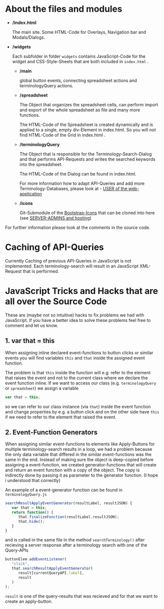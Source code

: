 # About the files and modules
- **/index.html**
   
   The main site. Some HTML-Code for Overlays, Navigation bar and Modals/Dialogs.
   
- **/widgets**

   Each subfolder in folder `widgets` contains JavaScript-Code for the widget and CSS-Style-Sheets that are both included in `index.html` .
   - **/main**
   
      global button events, connecting spreadsheet actions and terminologyQuery actions.

   - **/spreadsheet**

      The Object that organizes the spreadsheet cells, can perform import and export of the whole spreadsheet as file and many more functions.
      
      The HTML-Code of the Spreadsheet is created dynamically and is applied to a single, empty div-Element in index.html. So you will not find HTML-Code of the Grid in index.html .

   - **/terminologyQuery**
   
      The Object that is responsible for the Terminology-Search-Dialog and that performs API-Requests and writes the searched keywords into the spreadsheet.
      
      The HTML-Code of the Dialog can be found in index.html.

      For more information how to adapt API-Queries and add more Terminology-Databases, please look at - [USER of the web-application](https://github.com/cuwolf-de/TerminologySpreadsheet/tree/main/wiki/Usage.md#Configure-API-Queries)

   - **/icons**

      Git-Submodule of the [Bootstrap-Icons](https://github.com/twbs/icons) that can be cloned into here (see [SERVER-ADMINS and hosting](https://github.com/cuwolf-de/TerminologySpreadsheet/tree/main/wiki/InstallAndSetup.md#2-Clone-Webserver-Files-from-GitHub))

For further information please look at the comments in the source code.

# Caching of API-Queries
Currently Caching of previous API-Queries in JavaScript is not implemented. Each terminology-search will result in an JavaScript XML-Request that is performed.

# JavaScript Tricks and Hacks that are all over the Source Code
These are (maybe not so intuitive) hacks to fix problems we had with JavaScript. If you have a better idea to solve these problems feel free to comment and let us know.

## 1. var that = this
When assigning inline declared event-functions to button clicks or similar events you will find variables `this` and `that` inside the assigned event function.

The problem is that `this` inside the function will e.g. refer to the element that raises the event and not to the current class where we declare the event function inline. If we want to access our class (e.g. `terminologyQuery` or `spreadsheet`) we assign a variable
```JavaScript
var that = this;
```
so we can refer to our class instance (via `that`) inside the event function and change properties by e.g. a button click and on the other side have `this` if we need to refer to the element that raised the event.

## 2. Event-Function Generators
When assigning similar event-functions to elements like Apply-Buttons for multiple terminology-search results in a loop, we had a problem because the only data variable that differed in the similar event-functions was the same in the end.
Instead of making sure the object is deep-copied before assigning a event-function, we created generator-functions that will create and return an event function with a copy of the object. The copy is indirectly done by passing it as parameter to the generator function. (I hope i understood that correctly)

An example of a event-generator function can be found in `terminologyQuery.js`
```JavaScript
searchResultApplyEventGenerator(resultLabel, resultJSON) {
   var that = this;
   return function() {
      that.finalizeFunction(resultLabel,resultJSON);
      that.hide();
   }
}
```
and is called in the same file in the method `searchTerminology()` after recieving a server response after a terminology search with one of the Query-APIs
```JavaScript
buttonElem.addEventListener(
   "click",
   that.searchResultApplyEventGenerator(
      result[currentQueryAPI.label],
      result
   )
);
```
`result` is one of the query-results that was recieved and for that we want to create an apply-button.